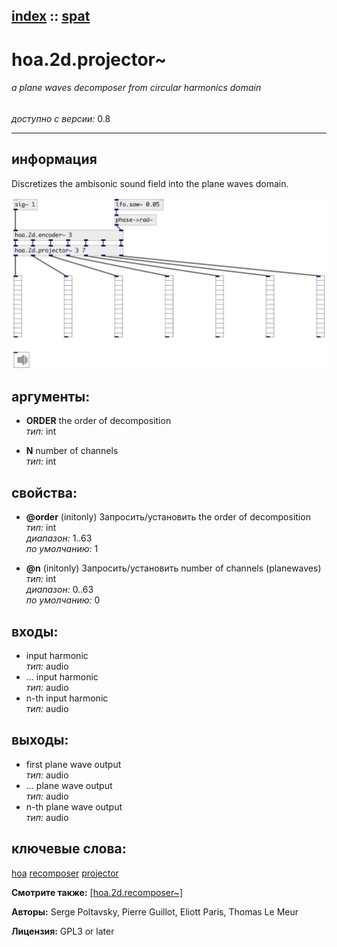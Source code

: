 [index](index.html) :: [spat](category_spat.html)
---

# hoa.2d.projector~

###### a plane waves decomposer from circular harmonics domain

*доступно с версии:* 0.8

---


## информация
Discretizes the ambisonic sound field into the plane waves domain.


[![example](../examples/img/hoa.2d.projector~.jpg)](../examples/pd/hoa.2d.projector~.pd)



## аргументы:

* **ORDER**
the order of decomposition<br>
_тип:_ int<br>

* **N**
number of channels<br>
_тип:_ int<br>





## свойства:

* **@order** (initonly)
Запросить/установить the order of decomposition<br>
_тип:_ int<br>
_диапазон:_ 1..63<br>
_по умолчанию:_ 1<br>

* **@n** (initonly)
Запросить/установить number of channels (planewaves)<br>
_тип:_ int<br>
_диапазон:_ 0..63<br>
_по умолчанию:_ 0<br>



## входы:

* input harmonic<br>
_тип:_ audio
* ... input harmonic<br>
_тип:_ audio
* n-th input harmonic<br>
_тип:_ audio



## выходы:

* first plane wave output<br>
_тип:_ audio
* ... plane wave output<br>
_тип:_ audio
* n-th plane wave output<br>
_тип:_ audio



## ключевые слова:

[hoa](keywords/hoa.html)
[recomposer](keywords/recomposer.html)
[projector](keywords/projector.html)



**Смотрите также:**
[\[hoa.2d.recomposer~\]](hoa.2d.recomposer~.html)




**Авторы:** Serge Poltavsky, Pierre Guillot, Eliott Paris, Thomas Le Meur




**Лицензия:** GPL3 or later





